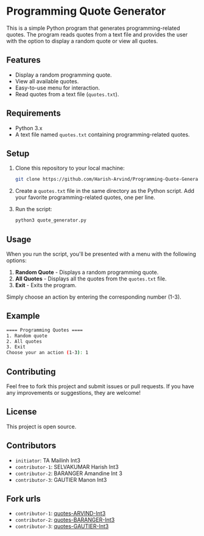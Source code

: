 # Programming Quote Generator

This is a simple Python program that generates programming-related quotes. The program reads quotes from a text file and provides the user with the option to display a random quote or view all quotes.

## Features
- Display a random programming quote.
- View all available quotes.
- Easy-to-use menu for interaction.
- Read quotes from a text file (`quotes.txt`).

## Requirements
- Python 3.x
- A text file named `quotes.txt` containing programming-related quotes.

## Setup

1. Clone this repository to your local machine:

   ```bash
   git clone https://github.com/Harish-Arvind/Programming-Quote-Generator.git
   ```

2. Create a `quotes.txt` file in the same directory as the Python script. Add your favorite programming-related quotes, one per line.

3. Run the script:

   ```bash
   python3 quote_generator.py
   ```

## Usage

When you run the script, you'll be presented with a menu with the following options:

1. **Random Quote** - Displays a random programming quote.
2. **All Quotes** - Displays all the quotes from the `quotes.txt` file.
3. **Exit** - Exits the program.

Simply choose an action by entering the corresponding number (1-3).

## Example

```bash
==== Programming Quotes ====
1. Random quote
2. All quotes
3. Exit
Choose your an action (1-3): 1
```

## Contributing

Feel free to fork this project and submit issues or pull requests. If you have any improvements or suggestions, they are welcome!

## License

This project is open source.

## Contributors
- `initiator`: TA Mailinh Int3
- `contributor-1`: SELVAKUMAR Harish Int3
- `contributor-2`: BARANGER Amandine Int 3 
- `contributor-3`: GAUTIER Manon Int3

## Fork urls
- `contributor-1`: [quotes-ARVIND-Int3](url-1)
- `contributor-2`: [quotes-BARANGER-Int3](url-2)
- `contributor-3`: [quotes-GAUTIER-Int3](url-3)
